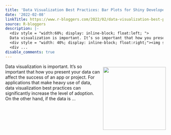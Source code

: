 ```yaml
---
title: 'Data Visualization Best Practices: Bar Plots for Shiny Developers'
date: '2022-02-08'
linkTitle: https://www.r-bloggers.com/2022/02/data-visualization-best-practices-bar-plots-for-shiny-developers/
source: R-bloggers
description: |-
  <div style = "width:60%; display: inline-block; float:left; ">
  Data visualization is important. It’s so important that how you present your data can affect the success of an app or project. For applications that make heavy use of data, data visualization best practices can significantly increase the level of adoption. On the other hand, if the data is ...</div>
  <div style = "width: 40%; display: inline-block; float:right;"><img src=' https://appsilon.com/wp-content/uploads/2022/01/data-visualization-best-practices-banner-600x338.png' width = "200" style = "padding: 10px;" /></div>
  <div ...
disable_comments: true
---
```

<div style = "width:60%; display: inline-block; float:left; ">
Data visualization is important. It’s so important that how you present your data can affect the success of an app or project. For applications that make heavy use of data, data visualization best practices can significantly increase the level of adoption. On the other hand, if the data is ...</div>
<div style = "width: 40%; display: inline-block; float:right;"><img src=' https://appsilon.com/wp-content/uploads/2022/01/data-visualization-best-practices-banner-600x338.png' width = "200" style = "padding: 10px;" /></div>
<div ...